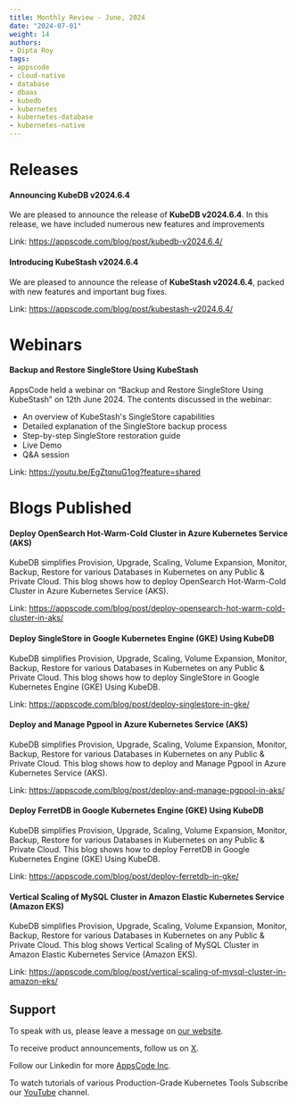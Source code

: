 ```yaml
---
title: Monthly Review - June, 2024
date: "2024-07-01"
weight: 14
authors:
- Dipta Roy
tags:
- appscode
- cloud-native
- database
- dbaas
- kubedb
- kubernetes
- kubernetes-database
- kubernetes-native
---
```


# Releases


#### Announcing KubeDB v2024.6.4

We are pleased to announce the release of **KubeDB v2024.6.4**. In this release, we have included numerous new features and improvements

Link: https://appscode.com/blog/post/kubedb-v2024.6.4/


#### Introducing KubeStash v2024.6.4

We are pleased to announce the release of **KubeStash v2024.6.4**, packed with new features and important bug fixes. 

Link: https://appscode.com/blog/post/kubestash-v2024.6.4/



# Webinars


#### Backup and Restore SingleStore Using KubeStash

AppsCode held a webinar on “Backup and Restore SingleStore Using KubeStash” on 12th June 2024. The contents discussed in the webinar:

- An overview of KubeStash's SingleStore capabilities
- Detailed explanation of the SingleStore backup process
- Step-by-step SingleStore restoration guide
- Live Demo
- Q&A session

Link: https://youtu.be/EgZtqnuG1og?feature=shared


# Blogs Published


#### Deploy OpenSearch Hot-Warm-Cold Cluster in Azure Kubernetes Service (AKS)

KubeDB simplifies Provision, Upgrade, Scaling, Volume Expansion, Monitor, Backup, Restore for various Databases in Kubernetes on any Public & Private Cloud. This blog shows how to deploy OpenSearch Hot-Warm-Cold Cluster in Azure Kubernetes Service (AKS).

Link: https://appscode.com/blog/post/deploy-opensearch-hot-warm-cold-cluster-in-aks/


#### Deploy SingleStore in Google Kubernetes Engine (GKE) Using KubeDB

KubeDB simplifies Provision, Upgrade, Scaling, Volume Expansion, Monitor, Backup, Restore for various Databases in Kubernetes on any Public & Private Cloud. This blog shows how to deploy SingleStore in Google Kubernetes Engine (GKE) Using KubeDB.

Link: https://appscode.com/blog/post/deploy-singlestore-in-gke/


#### Deploy and Manage Pgpool in Azure Kubernetes Service (AKS)

KubeDB simplifies Provision, Upgrade, Scaling, Volume Expansion, Monitor, Backup, Restore for various Databases in Kubernetes on any Public & Private Cloud. This blog shows how to deploy and Manage Pgpool in Azure Kubernetes Service (AKS).

Link: https://appscode.com/blog/post/deploy-and-manage-pgpool-in-aks/


#### Deploy FerretDB in Google Kubernetes Engine (GKE) Using KubeDB

KubeDB simplifies Provision, Upgrade, Scaling, Volume Expansion, Monitor, Backup, Restore for various Databases in Kubernetes on any Public & Private Cloud. This blog shows how to deploy FerretDB in Google Kubernetes Engine (GKE) Using KubeDB.

Link: https://appscode.com/blog/post/deploy-ferretdb-in-gke/


#### Vertical Scaling of MySQL Cluster in Amazon Elastic Kubernetes Service (Amazon EKS)

KubeDB simplifies Provision, Upgrade, Scaling, Volume Expansion, Monitor, Backup, Restore for various Databases in Kubernetes on any Public & Private Cloud. This blog shows Vertical Scaling of MySQL Cluster in Amazon Elastic Kubernetes Service (Amazon EKS).

Link: https://appscode.com/blog/post/vertical-scaling-of-mysql-cluster-in-amazon-eks/



## Support

To speak with us, please leave a message on [our website](https://appscode.com/contact/).

To receive product announcements, follow us on [X](https://twitter.com/AppsCodeHQ/).

Follow our Linkedin for more [AppsCode Inc](https://www.linkedin.com/company/appscode/).

To watch tutorials of various Production-Grade Kubernetes Tools Subscribe our [YouTube](https://youtube.com/@appscode) channel.

